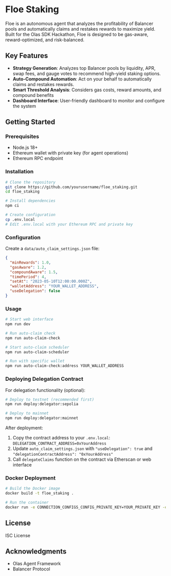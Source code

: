 # Floe Staking


Floe is an autonomous agent that analyzes the profitability of Balancer pools and automatically claims and restakes rewards to maximize yield. Built for the Olas SDK Hackathon, Floe is designed to be gas-aware, reward-optimized, and risk-balanced.

## Key Features

- **Strategy Generation**: Analyzes top Balancer pools by liquidity, APR, swap fees, and gauge votes to recommend high-yield staking options.
- **Auto-Compound Automation**: Act on your behalf to automatically claims and restakes rewards.
- **Smart Threshold Analysis**: Considers gas costs, reward amounts, and compound benefits
- **Dashboard Interface**: User-friendly dashboard to monitor and configure the system

## Getting Started

### Prerequisites

- Node.js 18+
- Ethereum wallet with private key (for agent operations)
- Ethereum RPC endpoint

### Installation

```bash
# Clone the repository
git clone https://github.com/yourusername/floe_staking.git
cd floe_staking

# Install dependencies
npm ci

# Create configuration
cp .env.local
# Edit .env.local with your Ethereum RPC and private key
```

### Configuration

Create a `data/auto_claim_settings.json` file:

```json
{
  "minRewards": 1.0,
  "gasAware": 1.2,
  "compoundAware": 1.5,
  "timePeriod": 4,
  "setAt": "2023-05-10T12:00:00.000Z",
  "walletAddress": "YOUR_WALLET_ADDRESS",
  "useDelegation": false
}
```

### Usage

```bash
# Start web interface
npm run dev

# Run auto-claim check
npm run auto-claim-check

# Start auto-claim scheduler
npm run auto-claim-scheduler

# Run with specific wallet
npm run auto-claim-check:address YOUR_WALLET_ADDRESS
```

### Deploying Delegation Contract

For delegation functionality (optional):

```bash
# Deploy to testnet (recommended first)
npm run deploy:delegator:sepolia

# Deploy to mainnet
npm run deploy:delegator:mainnet
```

After deployment:
1. Copy the contract address to your `.env.local`: `DELEGATION_CONTRACT_ADDRESS=0xYourAddress`
2. Update `auto_claim_settings.json` with `"useDelegation": true` and `"delegationContractAddress": "0xYourAddress"`
3. Call `delegateClaims` function on the contract via Etherscan or web interface

### Docker Deployment

```bash
# Build the Docker image
docker build -t floe_staking .

# Run the container
docker run -e CONNECTION_CONFIGS_CONFIG_PRIVATE_KEY=YOUR_PRIVATE_KEY -e CONNECTION_CONFIGS_CONFIG_ETH_MAINNET_RPC=YOUR_RPC_URL -p 3000:3000 floe_staking
```

## License

ISC License

## Acknowledgments

- Olas Agent Framework
- Balancer Protocol
